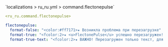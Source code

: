 <!--@include: @/parts/module/command/flectonepulse.md#title-->
<!--@include: @/parts/words.md#path--> `localizations > ru_ru.yml > command.flectonepulse`

<!--@include: @/parts/module/command/flectonepulse.md#explanation-->

<!--@include: @/parts/words.md#edit-->
```yaml
<ru_ru.command.flectonepulse>
```

<!--@include: @/parts/words.md#default-->
```yaml
flectonepulse:
  format-false: "<color:#ff7171>★ Возникла проблема при перезагрузке"
  format-true: "<fcolor:2>★ <u>FlectonePulse</u> успешно перезагружен! (<i><time></i>)"
  format-true-text: "<fcolor:2>★ ВАЖНО! Перезагружен только текст, для ПОЛНОЙ перезагрузки нужно использовать: <br><fcolor:1>/flectonepulse reload"
```

<!--@include: @/parts/module/command/flectonepulse.md#parameters-->
<!--@include: @/parts/module/command/flectonepulse.md#localization-->

